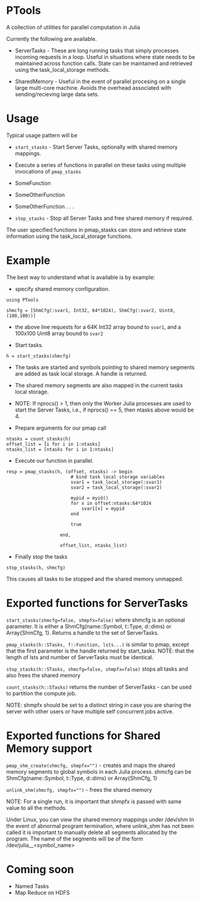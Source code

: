 PTools
======

A collection of utilities for parallel computation in Julia

Currently the following are available.

- ServerTasks - These are long running tasks that simply processes incoming requests in a loop. Useful in situations where 
  state needs to be maintained across function calls. State can be maintained and retrieved using the task_local_storage methods.
  
- SharedMemory - Useful in the event of parallel procesing on a single large multi-core machine. Avoids the overhead associated 
  with sending/recieving large data sets.
  

Usage
=====
Typical usage pattern will be 

- ```start_stasks``` - Start Server Tasks, optionally with shared memory mappings.

- Execute a series of functions in parallel on these tasks using multiple invocations of ```pmap_stasks```

- SomeFunction 
- SomeOtherFunction
- SomeOtherFunction
.
.
.

- ```stop_stasks``` - Stop all Server Tasks and free shared memory if required.


The user specified functions in pmap_stasks can store and retrieve state information using the task_local_storage functions.

  
  
Example
=======
The best way to understand what is available is by example:

- specify shared memory configuration. 

```
using PTools

shmcfg = [ShmCfg(:svar1, Int32, 64*1024), ShmCfg(:svar2, Uint8, (100,100))]
```
- the above line requests for a 64K Int32 array bound to ```svar1```, and a 100x100 Uint8 array bound to ```svar2```


- Start tasks. 
```
h = start_stasks(shmcfg)
```
- The tasks are started and symbols pointing to shared memory segments are added as task local storage. A handle is returned.
- The shared memory segments are also mapped in the current tasks local storage.
- NOTE: If nprocs() > 1, then only the Worker Julia processes are used to start the Server Tasks, i.e., if nprocs() == 5, then ntasks above would be 4.


- Prepare arguments for our pmap call
```
ntasks = count_stasks(h)
offset_list = [i for i in 1:ntasks]
ntasks_list = [ntasks for i in 1:ntasks]
```

- Execute our function in parallel.
```
resp = pmap_stasks(h, (offset, ntasks) -> begin
                        # bind task local storage variables
                        svar1 = task_local_storage(:svar1)
                        svar2 = task_local_storage(:svar2)
                        
                        mypid = myid()
                        for x in offset:ntasks:64*1024
                            svar1[x] = mypid
                        end
                        
                        true
                        
                    end,
                    
                    offset_list, ntasks_list)
```

- Finally stop the tasks

```
stop_stasks(h, shmcfg)
```

This causes all tasks to be stopped and the shared memory unmapped.
 

Exported functions for ServerTasks
==================================
```start_stasks(shmcfg=false, shmpfx=false)``` where shmcfg is an optional parameter. It is either a ShmCfg(name::Symbol, t::Type, d::dims) or Array{ShmCfg, 1}. 
Returns a handle to the set of ServerTasks.

```pmap_stasks(h::STasks, f::Function, lsts...)``` is similar to pmap, except that the first parameter is the handle returned by start_tasks. 
NOTE: that the length of lsts and number of ServerTasks must be identical. 

```stop_stasks(h::STasks, shmcfg=false, shmpfx=false)``` stops all tasks and also frees the shared memory

```count_stasks(h::STasks)``` returns the number of ServerTasks - can be used to partition the compute job.

NOTE: shmpfx should be set to a distinct string in case you are sharing the server with other users or have multiple self concurrent jobs active.

Exported functions for Shared Memory support
============================================
```pmap_shm_create(shmcfg, shmpfx="")``` - creates and maps the shared memory segments to global symbols in each Julia process. shmcfg 
can be ShmCfg(name::Symbol, t::Type, d::dims) or Array{ShmCfg, 1}

```unlink_shm(shmcfg, shmpfx="")``` - frees the shared memory

NOTE: For a single run, it is important that shmpfx is passed with same value to all the methods.


Under Linux, you can view the shared memory mappings under /dev/shm
In the event of abnormal program termination, where unlink_shm has not been called it is important 
to manually delete all segments allocated by the program. The name of the segments will be 
of the form /dev/julia_<shmpfx>_<symbol_name>





Coming soon
===========
- Named Tasks
- Map Reduce on HDFS